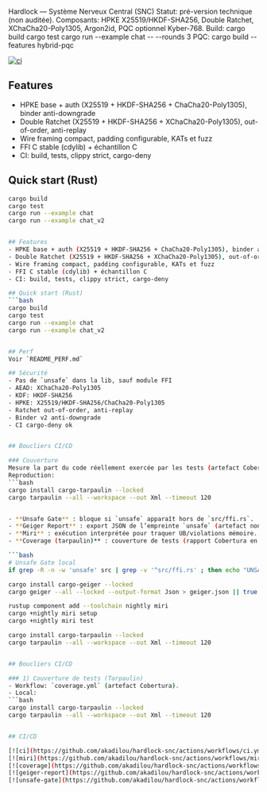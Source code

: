 Hardlock — Système Nerveux Central (SNC)
Statut: pré-version technique (non auditée).
Composants: HPKE X25519/HKDF-SHA256, Double Ratchet, XChaCha20-Poly1305, Argon2id, PQC optionnel Kyber-768.
Build:
cargo build
cargo test
cargo run --example chat -- --rounds 3
PQC:
cargo build --features hybrid-pqc

[![ci](https://github.com/akadilou/hardlock-snc/actions/workflows/ci.yml/badge.svg)](https://github.com/akadilou/hardlock-snc/actions/workflows/ci.yml)

## Features
- HPKE base + auth (X25519 + HKDF-SHA256 + ChaCha20-Poly1305), binder anti-downgrade
- Double Ratchet (X25519 + HKDF-SHA256 + XChaCha20-Poly1305), out-of-order, anti-replay
- Wire framing compact, padding configurable, KATs et fuzz
- FFI C stable (cdylib) + échantillon C
- CI: build, tests, clippy strict, cargo-deny

## Quick start (Rust)
```bash
cargo build
cargo test
cargo run --example chat
cargo run --example chat_v2


## Features
- HPKE base + auth (X25519 + HKDF-SHA256 + ChaCha20-Poly1305), binder anti-downgrade
- Double Ratchet (X25519 + HKDF-SHA256 + XChaCha20-Poly1305), out-of-order, anti-replay
- Wire framing compact, padding configurable, KATs et fuzz
- FFI C stable (cdylib) + échantillon C
- CI: build, tests, clippy strict, cargo-deny

## Quick start (Rust)
```bash
cargo build
cargo test
cargo run --example chat
cargo run --example chat_v2


## Perf
Voir `README_PERF.md`

## Sécurité
- Pas de `unsafe` dans la lib, sauf module FFI
- AEAD: XChaCha20-Poly1305
- KDF: HKDF-SHA256
- HPKE: X25519/HKDF-SHA256/ChaCha20-Poly1305
- Ratchet out-of-order, anti-replay
- Binder v2 anti-downgrade
- CI cargo-deny ok


## Boucliers CI/CD

### Couverture
Mesure la part du code réellement exercée par les tests (artefact Cobertura attaché aux runs).
Reproduction:
```bash
cargo install cargo-tarpaulin --locked
cargo tarpaulin --all --workspace --out Xml --timeout 120


- **Unsafe Gate** : bloque si `unsafe` apparaît hors de `src/ffi.rs`.
- **Geiger Report** : export JSON de l’empreinte `unsafe` (artefact non-bloquant).
- **Miri** : exécution interprétée pour traquer UB/violations mémoire.
- **Coverage (tarpaulin)** : couverture de tests (rapport Cobertura en artefact).

```bash
# Unsafe Gate local
if grep -R -n -w 'unsafe' src | grep -v '^src/ffi.rs' ; then echo "UNSAFE leak"; exit 1; fi

cargo install cargo-geiger --locked
cargo geiger --all --locked --output-format Json > geiger.json || true

rustup component add --toolchain nightly miri
cargo +nightly miri setup
cargo +nightly miri test

cargo install cargo-tarpaulin --locked
cargo tarpaulin --all --workspace --out Xml --timeout 120


## Boucliers CI/CD

### 1) Couverture de tests (Tarpaulin)
- Workflow: `coverage.yml` (artefact Cobertura).
- Local:
```bash
cargo install cargo-tarpaulin --locked
cargo tarpaulin --all --workspace --out Xml --timeout 120


## CI/CD

[![ci](https://github.com/akadilou/hardlock-snc/actions/workflows/ci.yml/badge.svg)](https://github.com/akadilou/hardlock-snc/actions/workflows/ci.yml)
[![miri](https://github.com/akadilou/hardlock-snc/actions/workflows/miri.yml/badge.svg)](https://github.com/akadilou/hardlock-snc/actions/workflows/miri.yml)
[![coverage](https://github.com/akadilou/hardlock-snc/actions/workflows/coverage.yml/badge.svg)](https://github.com/akadilou/hardlock-snc/actions/workflows/coverage.yml)
[![geiger-report](https://github.com/akadilou/hardlock-snc/actions/workflows/geiger_report.yml/badge.svg)](https://github.com/akadilou/hardlock-snc/actions/workflows/geiger_report.yml)
[![unsafe-gate](https://github.com/akadilou/hardlock-snc/actions/workflows/unsafe_gate.yml/badge.svg)](https://github.com/akadilou/hardlock-snc/actions/workflows/unsafe_gate.yml)
